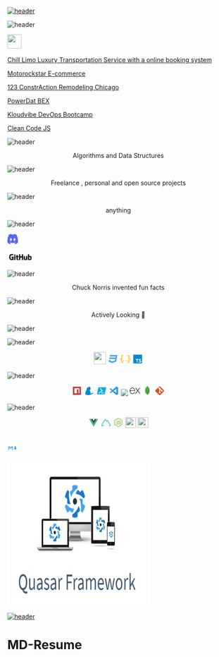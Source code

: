 
[![header](https://capsule-render.vercel.app/api?type=wave&color=gradient&height=300&section=header&text=👋%20Hi%20There,%20I'am%20Andrew,&fontSize=50)](https://github.com/AndrianBalanescu)


![header](https://capsule-render.vercel.app/api?type=rect&color=gradient&height=48&section=footer&text=🔭%20Some%20of%20my%20projects%20...&fontSize=32)

[<img height="32" width="32" src="https://i.imgur.com/TyyL0MG.png">](https://github.com/AndrianBalanescu/KloudVibe)

[Chill Limo Luxury Transportation Service with a online booking system](https://chilllimo.com)

[Motorockstar E-commerce](https://motorockstar.com)

[123 ConstrAction Remodeling Chicago ](https://123constraction.com)


[PowerDat BEX ](https://github.com/AndrianBalanescu/Power-Dat-Google-Maps-Search-Routing)

[Kloudvibe DevOps Bootcamp](https://github.com/AndrianBalanescu/KloudVibe)

[Clean Code JS](https://github.com/AndrianBalanescu/clean-code-javascript)




  
![header](https://capsule-render.vercel.app/api?type=rect&color=gradient&height=48&section=footer&text=🌱%20I’m%20currently%20learning%20...&fontSize=32)

<p align="center">Algorithms and Data Structures</p>



![header](https://capsule-render.vercel.app/api?type=rect&color=gradient&height=48&section=footer&text=👯%20I’m%20looking%20to%20collaborate%20on%20...&fontSize=32)



<p align="center">Freelance , personal and open source projects</p>





![header](https://capsule-render.vercel.app/api?type=rect&color=gradient&height=48&section=footer&text=💬%20Ask%20me%20about%20...&fontSize=32)


<p align="center">anything</p>




![header](https://capsule-render.vercel.app/api?type=rect&color=gradient&height=48&section=footer&text=📫%20How%20to%20reach%20me:%20...&fontSize=32)

[<img height="24" width="24" href="" src="Assets\Discord.svg">](https://discord.gg/x7hFCFDh)  


[<img  height="24" href="" src="Assets\github.png">](https://github.com/AndrianBalanescu)





![header](https://capsule-render.vercel.app/api?type=rect&color=gradient&height=48&section=footer&text=⚡%20Fun%20fact:%20...&fontSize=32)




<p align="center"> Chuck Norris invented fun facts</p>



![header](https://capsule-render.vercel.app/api?type=rect&color=gradient&height=48&section=footer&text=🔰Job%20Status&fontSize=32)





<p align="center">Actively Looking 👀</p>




![header](https://capsule-render.vercel.app/api?type=rect&color=gradient&height=48&section=footer&text=💻Language%20and%20🧰Tools%20&%20Programming%20Languages&fontSize=32)





![header](https://capsule-render.vercel.app/api?type=rect&color=gradient&height=32&section=footer&text=💻%20Languages&fontSize=24)



<p align="center">

<img height="28" width="28" src="icons\file_type_js_official_icon_130509.ico">
<img height="24" width="24" src="icons\css.svg">



<img height="24" width="24" src="icons\json.svg">
<img height="24" width="24" src="icons\typescript.svg">


</p>



![header](https://capsule-render.vercel.app/api?type=rect&color=gradient&height=32&section=footer&text=🧰%20Tools&fontSize=24)


<p align="center">
<img height="24" width="24" src="icons\npm.svg">
<img height="24" width="24" src="icons\yarn.svg">
<img height="24" width="24" src="icons\powershell.svg">
<img height="24" width="24" src="icons\vscode.svg">
<img height="24"  src="https://supabase.io/new/images/logo-dark.png">
<img height="24"  src="Assets/expressjs.svg">
<img height="24"  src="Assets/mongodb.svg">
<img height="24"  src="icons/git.svg">

</p>





![header](https://capsule-render.vercel.app/api?type=rect&color=gradient&height=32&section=footer&text=🔮%20Frameworks&fontSize=24)


<p align="center">
<img height="24" width="24" src="icons\vue.svg">

<img height="24" width="24" src="icons\nuxt.svg">
<img height="24" width="24" src="icons\nodejs.svg">
<img height="24" width="24" src="https://threejs.org/files/favicon.ico">
<img height="24" width="24" src="https://www.electronjs.org/images/favicon.b7a59262df48d6563400baf5671da548.ico">

<br><img height="24" width="24" src="icons\markdown.svg"><br>
<br><img height="324" width="324" src="icons\quasar.png">
</p>


[![header](https://capsule-render.vercel.app/api?type=wave&color=gradient&height=300&&section=footer&text=Don't%20forget%20to%20check%20out%20my%20repositories&fontSize=35)](https://github.com/AndrianBalanescu?tab=repositories)






# MD-Resume
